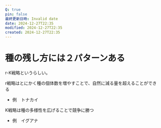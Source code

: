 ```yaml
---
Q: true
pin: false
最終更新日時: Invalid date
date: 2024-12-27T22:35
modified: 2024-12-27T22:35
created: 2024-12-27T22:35
---
```

# 種の残し方には２パターンある

r-K戦略というらしい。

r戦略はとにかく種の個体数を増やすことで、自然に減る量を超えることができる

- 例　トナカイ

K戦略は種の多様性を広げることで競争に勝つ

- 例　イグアナ